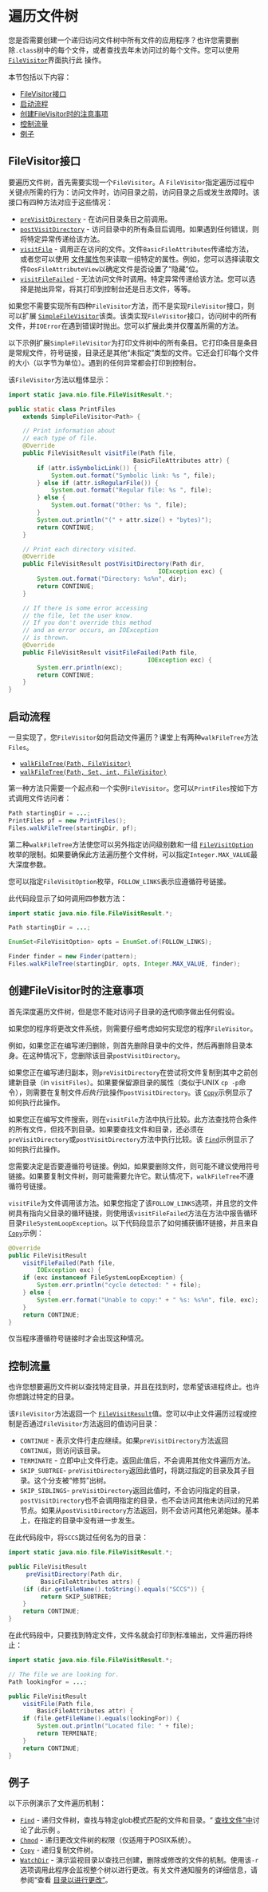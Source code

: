 # 遍历文件树

您是否需要创建一个递归访问文件树中所有文件的应用程序？也许您需要删除`.class`树中的每个文件，或者查找去年未访问过的每个文件。您可以使用[`FileVisitor`](https://docs.oracle.com/javase/8/docs/api/java/nio/file/FileVisitor.html)界面执行此 操作。

本节包括以下内容：

- [FileVisitor接口](#filevisitor)
- [启动流程](#invoke)
- [创建FileVisitor时的注意事项](#order)
- [控制流量](#return)
- [例子](#ex)

## FileVisitor接口

要遍历文件树，首先需要实现一个`FileVisitor`。A `FileVisitor`指定遍历过程中关键点所需的行为：访问文件时，访问目录之前，访问目录之后或发生故障时。该接口有四种方法对应于这些情况：

- [`preVisitDirectory`](https://docs.oracle.com/javase/8/docs/api/java/nio/file/FileVisitor.html#preVisitDirectory-T-java.nio.file.attribute.BasicFileAttributes-) - 在访问目录条目之前调用。
- [`postVisitDirectory`](https://docs.oracle.com/javase/8/docs/api/java/nio/file/FileVisitor.html#postVisitDirectory-T-java.io.IOException-) - 访问目录中的所有条目后调用。如果遇到任何错误，则将特定异常传递给该方法。
- [`visitFile`](https://docs.oracle.com/javase/8/docs/api/java/nio/file/FileVisitor.html#visitFile-T-java.nio.file.attribute.BasicFileAttributes-) - 调用正在访问的文件。文件`BasicFileAttributes`传递给方法，或者您可以使用 [文件属性](fileAttr.html)包来读取一组特定的属性。例如，您可以选择读取文件`DosFileAttributeView`以确定文件是否设置了“隐藏”位。
- [`visitFileFailed`](https://docs.oracle.com/javase/8/docs/api/java/nio/file/FileVisitor.html#visitFileFailedy-T-java.io.IOException-) - 无法访问文件时调用。特定异常传递给该方法。您可以选择是抛出异常，将其打印到控制台还是日志文件，等等。

如果您不需要实现所有四种`FileVisitor`方法，而不是实现`FileVisitor`接口，则可以扩展 [`SimpleFileVisitor`](https://docs.oracle.com/javase/8/docs/api/java/nio/file/SimpleFileVisitor.html)该类。该类实现`FileVisitor`接口，访问树中的所有文件，并`IOError`在遇到错误时抛出。您可以扩展此类并仅覆盖所需的方法。

以下示例扩展`SimpleFileVisitor`为打印文件树中的所有条目。它打印条目是条目是常规文件，符号链接，目录还是其他“未指定”类型的文件。它还会打印每个文件的大小（以字节为单位）。遇到的任何异常都会打印到控制台。

该`FileVisitor`方法以粗体显示：

```java
import static java.nio.file.FileVisitResult.*;

public static class PrintFiles
    extends SimpleFileVisitor<Path> {

    // Print information about
    // each type of file.
    @Override
    public FileVisitResult visitFile(Path file,
                                   BasicFileAttributes attr) {
        if (attr.isSymbolicLink()) {
            System.out.format("Symbolic link: %s ", file);
        } else if (attr.isRegularFile()) {
            System.out.format("Regular file: %s ", file);
        } else {
            System.out.format("Other: %s ", file);
        }
        System.out.println("(" + attr.size() + "bytes)");
        return CONTINUE;
    }

    // Print each directory visited.
    @Override
    public FileVisitResult postVisitDirectory(Path dir,
                                          IOException exc) {
        System.out.format("Directory: %s%n", dir);
        return CONTINUE;
    }

    // If there is some error accessing
    // the file, let the user know.
    // If you don't override this method
    // and an error occurs, an IOException 
    // is thrown.
    @Override
    public FileVisitResult visitFileFailed(Path file,
                                       IOException exc) {
        System.err.println(exc);
        return CONTINUE;
    }
}
```

## 启动流程

一旦实现了，您`FileVisitor`如何启动文件遍历？课堂上有两种`walkFileTree`方法`Files`。

- [`walkFileTree(Path, FileVisitor)`](https://docs.oracle.com/javase/8/docs/api/java/nio/file/Files.html#walkFileTree-java.nio.file.Path-java.nio.file.FileVisitor-)
- [`walkFileTree(Path, Set, int, FileVisitor)`](https://docs.oracle.com/javase/8/docs/api/java/nio/file/Files.html#walkFileTree-java.nio.file.Path-java.util.Set-int-java.nio.file.FileVisitor-)

第一种方法只需要一个起点和一个实例`FileVisitor`。您可以`PrintFiles`按如下方式调用文件访问者：

```java
Path startingDir = ...;
PrintFiles pf = new PrintFiles();
Files.walkFileTree(startingDir, pf);
```

第二种`walkFileTree`方法使您可以另外指定访问级别数和一组 [`FileVisitOption`](https://docs.oracle.com/javase/8/docs/api/java/nio/file/FileVisitOption.html)枚举的限制。如果要确保此方法遍历整个文件树，可以指定`Integer.MAX_VALUE`最大深度参数。

您可以指定`FileVisitOption`枚举，`FOLLOW_LINKS`表示应遵循符号链接。

此代码段显示了如何调用四参数方法：

```java
import static java.nio.file.FileVisitResult.*;

Path startingDir = ...;

EnumSet<FileVisitOption> opts = EnumSet.of(FOLLOW_LINKS);

Finder finder = new Finder(pattern);
Files.walkFileTree(startingDir, opts, Integer.MAX_VALUE, finder);
```

## 创建FileVisitor时的注意事项

首先深度遍历文件树，但是您不能对访问子目录的迭代顺序做出任何假设。

如果您的程序将更改文件系统，则需要仔细考虑如何实现您的程序`FileVisitor`。

例如，如果您正在编写递归删除，则首先删除目录中的文件，然后再删除目录本身。在这种情况下，您删除该目录`postVisitDirectory`。

如果您正在编写递归副本，则`preVisitDirectory`在尝试将文件复制到其中之前创建新目录（in `visitFiles`）。如果要保留源目录的属性（类似于UNIX `cp -p`命令），则需要在复制文件*后执行*此操作`postVisitDirectory`。该 [`Copy`](examples/Copy.java)示例显示了如何执行此操作。

如果您正在编写文件搜索，则在`visitFile`方法中执行比较。此方法查找符合条件的所有文件，但找不到目录。如果要查找文件和目录，还必须在`preVisitDirectory`或`postVisitDirectory`方法中执行比较。该 [`Find`](examples/Find.java)示例显示了如何执行此操作。

您需要决定是否要遵循符号链接。例如，如果要删除文件，则可能不建议使用符号链接。如果要复制文件树，则可能需要允许它。默认情况下，`walkFileTree`不遵循符号链接。

`visitFile`为文件调用该方法。如果您指定了该`FOLLOW_LINKS`选项，并且您的文件树具有指向父目录的循环链接，则使用该`visitFileFailed`方法在方法中报告循环目录`FileSystemLoopException`。以下代码段显示了如何捕获循环链接，并且来自 [`Copy`](examples/Copy.java)示例：

```java
@Override
public FileVisitResult
    visitFileFailed(Path file,
        IOException exc) {
    if (exc instanceof FileSystemLoopException) {
        System.err.println("cycle detected: " + file);
    } else {
        System.err.format("Unable to copy:" + " %s: %s%n", file, exc);
    }
    return CONTINUE;
}
```

仅当程序遵循符号链接时才会出现这种情况。

## 控制流量

也许您想要遍历文件树以查找特定目录，并且在找到时，您希望该进程终止。也许你想跳过特定的目录。

该`FileVisitor`方法返回一个 [`FileVisitResult`](https://docs.oracle.com/javase/8/docs/api/java/nio/file/FileVisitResult.html)值。您可以中止文件遍历过程或控制是否通过`FileVisitor`方法返回的值访问目录：

- `CONTINUE` - 表示文件行走应继续。如果`preVisitDirectory`方法返回`CONTINUE`，则访问该目录。
- `TERMINATE` - 立即中止文件行走。返回此值后，不会调用其他文件遍历方法。
- `SKIP_SUBTREE`- `preVisitDirectory`返回此值时，将跳过指定的目录及其子目录。这个分支被“修剪”出树。
- `SKIP_SIBLINGS`- `preVisitDirectory`返回此值时，不会访问指定的目录，`postVisitDirectory`也不会调用指定的目录，也不会访问其他未访问过的兄弟节点。如果从`postVisitDirectory`方法返回，则不会访问其他兄弟姐妹。基本上，在指定的目录中没有进一步发生。

在此代码段中，将`SCCS`跳过任何名为的目录：

```java
import static java.nio.file.FileVisitResult.*;

public FileVisitResult
     preVisitDirectory(Path dir,
         BasicFileAttributes attrs) {
    (if (dir.getFileName().toString().equals("SCCS")) {
         return SKIP_SUBTREE;
    }
    return CONTINUE;
}
```

在此代码段中，只要找到特定文件，文件名就会打印到标准输出，文件遍历将终止：

```java
import static java.nio.file.FileVisitResult.*;

// The file we are looking for.
Path lookingFor = ...;

public FileVisitResult
    visitFile(Path file,
        BasicFileAttributes attr) {
    if (file.getFileName().equals(lookingFor)) {
        System.out.println("Located file: " + file);
        return TERMINATE;
    }
    return CONTINUE;
}
```

## 例子

以下示例演示了文件遍历机制：

- [`Find`](examples/Find.java) - 递归文件树，查找与特定glob模式匹配的文件和目录。“ [查找文件”中](find.html)讨论了此示例 。
- [`Chmod`](examples/Chmod.java) - 递归更改文件树的权限（仅适用于POSIX系统）。
- [`Copy`](examples/Copy.java) - 递归复制文件树。
- [`WatchDir`](examples/WatchDir.java) - 演示监视目录以查找已创建，删除或修改的文件的机制。使用该`-r`选项调用此程序会监视整个树以进行更改。有关文件通知服务的详细信息，请参阅“查看 [目录以进行更改”](notification.html)。